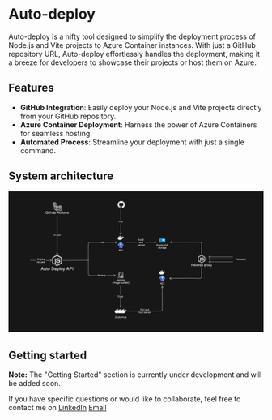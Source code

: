 # Auto-deploy

Auto-deploy is a nifty tool designed to simplify the deployment process of Node.js and Vite projects to Azure Container instances. With just a GitHub repository URL, Auto-deploy effortlessly handles the deployment, making it a breeze for developers to showcase their projects or host them on Azure.

## Features

- **GitHub Integration**: Easily deploy your Node.js and Vite projects directly from your GitHub repository.
- **Azure Container Deployment**: Harness the power of Azure Containers for seamless hosting.
- **Automated Process**: Streamline your deployment with just a single command.

## System architecture

![System architecture](image.png)

## Getting started

**Note:** The "Getting Started" section is currently under development and will be added soon.

If you have specific questions or would like to collaborate, feel free to contact me on
[LinkedIn](https://www.linkedin.com/in/abhinavmohanan/)
[Email](mailto:abhinavmohanan17@gmail.com)
